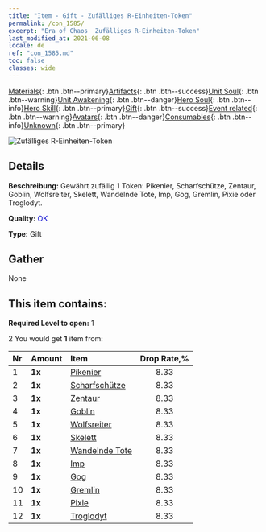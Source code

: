 ```yaml
---
title: "Item - Gift - Zufälliges R-Einheiten-Token"
permalink: /con_1585/
excerpt: "Era of Chaos  Zufälliges R-Einheiten-Token"
last_modified_at: 2021-06-08
locale: de
ref: "con_1585.md"
toc: false
classes: wide
---
```

 [Materials](/ItemsDE/){: .btn .btn--primary}[Artifacts](/ItemsDE/Artifacts/){: .btn .btn--success}[Unit Soul](/ItemsDE/UnitSoul/){: .btn .btn--warning}[Unit Awakening](/ItemsDE/UnitAwakening/){: .btn .btn--danger}[Hero Soul](/ItemsDE/HeroSoul/){: .btn .btn--info}[Hero Skill](/ItemsDE/HeroSkill/){: .btn .btn--primary}[Gift](/ItemsDE/Gift/){: .btn .btn--success}[Event related](/ItemsDE/Events/){: .btn .btn--warning}[Avatars](/ItemsDE/Avatars/){: .btn .btn--danger}[Consumables](/ItemsDE/Consumables/){: .btn .btn--info}[Unknown](/ItemsDE/Unknown/){: .btn .btn--primary}

 ![Zufälliges R-Einheiten-Token](/images/t/i_907200.png)

## Details
 **Beschreibung:** Gewährt zufällig 1 Token: Pikenier, Scharfschütze, Zentaur, Goblin, Wolfsreiter, Skelett, Wandelnde Tote, Imp, Gog, Gremlin, Pixie oder Troglodyt.

 **Quality:** <span style="color: #0000CD">OK</span>

 **Type:** Gift

## Gather

  None

## This item contains:

 **Required Level to open:** 1

 2 You would get **1** item  from:

  | Nr | Amount |     Item    | Drop Rate,% |
  |:---|:-------|:------------|:---------:|
  | 1 |  **1x** | [Pikenier](/ItemsDE/unt_190/) | 8.33 | 
  | 2 |  **1x** | [Scharfschütze](/ItemsDE/unt_191/) | 8.33 | 
  | 3 |  **1x** | [Zentaur](/ItemsDE/unt_199/) | 8.33 | 
  | 4 |  **1x** | [Goblin](/ItemsDE/unt_217/) | 8.33 | 
  | 5 |  **1x** | [Wolfsreiter](/ItemsDE/unt_218/) | 8.33 | 
  | 6 |  **1x** | [Skelett](/ItemsDE/unt_208/) | 8.33 | 
  | 7 |  **1x** | [Wandelnde Tote](/ItemsDE/unt_209/) | 8.33 | 
  | 8 |  **1x** | [Imp](/ItemsDE/unt_226/) | 8.33 | 
  | 9 |  **1x** | [Gog](/ItemsDE/unt_227/) | 8.33 | 
  | 10 |  **1x** | [Gremlin](/ItemsDE/unt_235/) | 8.33 | 
  | 11 |  **1x** | [Pixie](/ItemsDE/unt_262/) | 8.33 | 
  | 12 |  **1x** | [Troglodyt](/ItemsDE/unt_244/) | 8.33 | 
